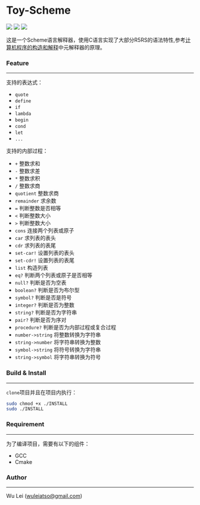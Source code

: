 # Toy-Scheme

![](https://img.shields.io/badge/platform-Linux-flat.svg) ![](https://img.shields.io/badge/language-C-orange.svg) ![](https://img.shields.io/badge/license-MIT-000000.svg)


这是一个Scheme语言解释器，使用C语言实现了大部分R5RS的语法特性,参考[计算机程序的构造和解释](https://mitpress.mit.edu/sites/default/files/sicp/full-text/book/book.html)中元解释器的原理。 

### Feature
---
支持的表达式：
+ `quote`
+ `define`
+ `if`
+ `lambda`
+ `begin`
+ `cond`
+ `let`
+ `...` 

支持的内部过程：
+ `+` 整数求和
+ `-` 整数求差
+ `*` 整数求积
+ `/` 整数求商
+ `quotient` 整数求商
+ `remainder` 求余数
+ `=` 判断整数是否相等
+ `<` 判断整数大小
+ `>` 判断整数大小
+ `cons` 连接两个列表或原子
+ `car` 求列表的表头
+ `cdr` 求列表的表尾
+ `set-car!` 设置列表的表头
+ `set-cdr!` 设置列表的表尾
+ `list` 构造列表
+ `eq?` 判断两个列表或原子是否相等
+ `null?` 判断是否为空表
+ `boolean?` 判断是否为布尔型
+ `symbol?` 判断是否是符号
+ `integer?` 判断是否为整数
+ `string?` 判断是否为字符串
+ `pair?` 判断是否为序对
+ `procedure?` 判断是否为内部过程或复合过程
+ `number->string` 将整数转换为字符串
+ `string->number` 将字符串转换为整数
+ `symbol->string` 将符号转换为字符串
+ `string->symbol` 将字符串转换为符号

### Build & Install
---
`clone`项目并且在项目内执行：
``` bash
sudo chmod +x ./INSTALL
sudo ./INSTALL
```
### Requirement
---
为了编译项目，需要有以下的组件：
+ GCC
+ Cmake

### Author
---
Wu Lei (<a href="mailto:wuleiatso@gmail.com">wuleiatso@gmail.com</a>)